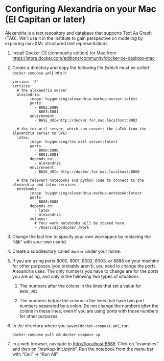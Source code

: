 # Configuring Alexandria on your Mac (El Capitan or later)

Alexandria is a text repository and database that supports Text As Graph (TAG). We’ll use it in the Institute to gain perspective on modeling by exploring non-XML structured text representations.

1. Install Docker CE (community edition) for Mac from <https://store.docker.com/editions/community/docker-ce-desktop-mac>

2. Create a directory and copy the following file (which must be called `docker-compose.yml`) into it:

	```
	version: '3'
	services:
	  # the alexandria server
	  alexandria:
	        image: huygensing/alexandria-markup-server:latest
	        ports:
	          - 8002:8080
	          - 8003:8081
	        environment:
	          - BASE_URI=http://docker.for.mac.localhost:8002
	
	  # the tex-util server, which can convert the LaTeX from the alexandria server to SVG)
	  latex:
	        image: huygensing/tex-util-server:latest
	        ports:
	          - 8000:8080
	          - 8001:8081
	        depends_on:
	          - alexandria
	        environment:
	          - BASE_URI= http://docker.for.mac.localhost:8000
	
	  # the relevant notebooks and python code to connect to the alexandria and latex services
	  notebook:
	        image: huygensing/alexandria-markup-notebook:latest
	        ports:
	          - 8888:8888
	        depends_on:
	          - latex
	          - alexandria
	        volumes:
	          # Your work notebooks will be stored here
	          - /Users/djb/docker:/work
	```

1. Change the last line to specify your own workspace by replacing the “djb” with your own userid. 

2. Create a subdirectory called `docker` under your home.

1. If you are using ports 8000, 8001, 8002, 8003, or 8888 on your machine for other purposes (you probably aren’t), you need to change the ports Alexandria uses. The only numbers you have to change are for the ports you are using, and only in the following two types of situations:

	1. The numbers after the colons in the lines that set a value for `BASE_URI`.

	1. The numbers *before* the colons in the lines that have two port numbers separated by a colon. Do not change the numbers *after* the colons in these lines, even if you are using ports with those numbers for other purposes.

1. In the directory where you saved `docker-compose.yml`, run:

	```
	docker-compose pull && docker-compose up
	```

1. In a web browser, navigate to <http://localhost:8888>. Click on “examples” and then on “markup-init.ipynb”. Run the notebook from the menu bar with “Cell” → “Run All”.